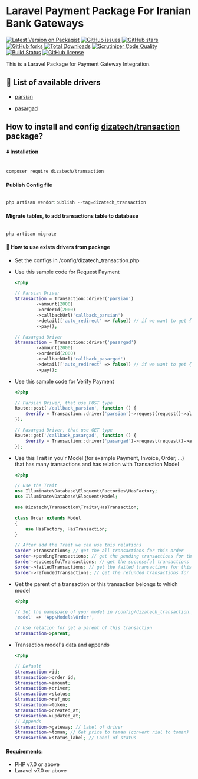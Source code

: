 # Laravel Payment Package For Iranian Bank Gateways
[![Latest Version on Packagist](https://img.shields.io/packagist/v/dizatech/transaction.svg?style=flat-square)](https://packagist.org/packages/dizatech/transaction)
[![GitHub issues](https://img.shields.io/github/issues/dizatech/transaction?style=flat-square)](https://github.com/dizatech/transaction/issues)
[![GitHub stars](https://img.shields.io/github/stars/dizatech/transaction?style=flat-square)](https://github.com/dizatech/transaction/stargazers)
[![GitHub forks](https://img.shields.io/github/forks/dizatech/transaction?style=flat-square)](https://github.com/dizatech/transaction/network)
[![Total Downloads](https://img.shields.io/packagist/dt/dizatech/transaction.svg?style=flat-square)](https://packagist.org/packages/dizatech/transaction)
[![Scrutinizer Code Quality](https://scrutinizer-ci.com/g/dizatech/transaction/badges/quality-score.png?b=main)](https://scrutinizer-ci.com/g/dizatech/transaction/?branch=main)
[![Build Status](https://scrutinizer-ci.com/g/dizatech/transaction/badges/build.png?b=main)](https://scrutinizer-ci.com/g/dizatech/transaction/build-status/main)
[![GitHub license](https://img.shields.io/github/license/dizatech/transaction?style=flat-square)](https://github.com/dizatech/transaction/blob/master/LICENSE)

This is a Laravel Package for Payment Gateway Integration.

## <g-emoji class="g-emoji" alias="gem" fallback-src="https://github.githubassets.com/images/icons/emoji/unicode/1f48e.png">💎</g-emoji> List of available drivers

- [parsian](https://www.pec.ir/)

- [pasargad](https://bpi.ir/)


## How to install and config [dizatech/transaction](https://github.com/dizatech/transaction) package?

#### <g-emoji class="g-emoji" alias="arrow_down" fallback-src="https://github.githubassets.com/images/icons/emoji/unicode/2b07.png">⬇️</g-emoji> Installation

```bash

composer require dizatech/transaction

```

#### Publish Config file

```php

php artisan vendor:publish --tag=dizatech_transaction

```

#### Migrate tables, to add transactions table to database

```php

php artisan migrate

```

#### <g-emoji class="g-emoji" alias="book" fallback-src="https://github.githubassets.com/images/icons/emoji/unicode/1f4d6.png">📖</g-emoji> How to use exists drivers from package

- Set the configs in /config/dizatech_transaction.php

- Use this sample code for Request Payment 

    ```php
    <?php
  
    // Parsian Driver
    $transaction = Transaction::driver('parsian')
            ->amount(2000)
            ->orderId(2000)
            ->callbackUrl('callback_parsian')
            ->detail(['auto_redirect' => false]) // if we want to get {token, url} and not auto redirect to Bank Gateway.
            ->pay();
  
    // Pasargad Driver
    $transaction = Transaction::driver('pasargad')
            ->amount(2000)
            ->orderId(2000)
            ->callbackUrl('callback_pasargad')
            ->detail(['auto_redirect' => false]) // if we want to get {token, url} and not auto redirect to Bank Gateway.
            ->pay();

    ```
  
- Use this sample code for Verify Payment

    ```php
    <?php

    // Parsian Driver, that use POST type
    Route::post('/callback_parsian', function () {
        $verify = Transaction::driver('parsian')->request(request()->all())->verify();
    });
    
    // Pasargad Driver, that use GET type
    Route::get('/callback_pasargad', function () {
        $verify = Transaction::driver('pasargad')->request(request()->all())->verify();
    });

    ```

- Use this Trait in you'r Model (for example Payment, Invoice, Order, ...) that has many transactions and has relation with Transaction Model

    ```php
  <?php
  
    // Use the Trait
    use Illuminate\Database\Eloquent\Factories\HasFactory;
    use Illuminate\Database\Eloquent\Model;
  
    use Dizatech\Transaction\Traits\HasTransaction;
    
    class Order extends Model
    {
        use HasFactory, HasTransaction;
    }
  
    // After add the Trait we can use this relations
    $order->transactions; // get the all transactions for this order
    $order->pendingTransactions; // get the pending transactions for this order
    $order->successfulTransactions; // get the successful transactions for this order
    $order->failedTransactions; // get the failed transactions for this order
    $order->refundedTransactions; // get the refunded transactions for this order
    
    ```
- Get the parent of a transaction or this transaction belongs to which model

    ```php
  <?php
  
    // Set the namespace of your model in /config/dizatech_transaction.php
    'model' => 'App\Models\Order',

    // Use relation for get a parent of this transaction
    $transaction->parent;
    ```
  
- Transaction model's data and appends

    ```php
  <?php
  
    // Default
    $transaction->id;
    $transaction->order_id;
    $transaction->amount;
    $transaction->driver;
    $transaction->status;
    $transaction->ref_no;
    $transaction->token;
    $transaction->created_at;
    $transaction->updated_at;
    // Appends
    $transaction->gateway; // Label of driver 
    $transaction->toman; // Get price to taman (convert rial to toman)
    $transaction->status_label; // Label of status
    ```

#### Requirements:

- PHP v7.0 or above
- Laravel v7.0 or above

